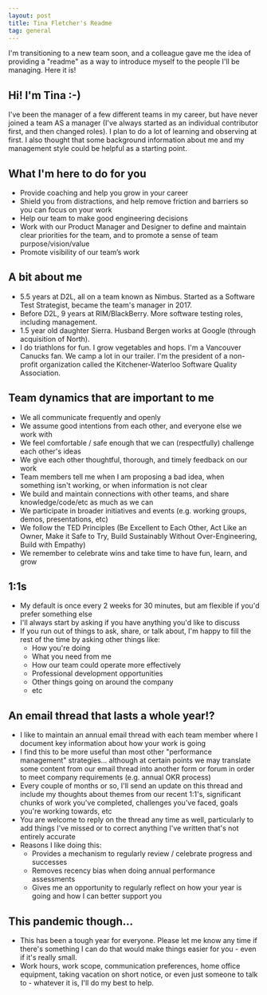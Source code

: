 ```yaml
---
layout: post
title: Tina Fletcher's Readme
tag: general
---
```


I'm transitioning to a new team soon, and a colleague gave me the idea of providing a "readme" as a way to introduce myself to the people I'll be managing. Here it is!

## Hi! I'm Tina :-)

I've been the manager of a few different teams in my career, but have never joined a team AS a manager (I've always started as an individual contributor first, and then changed roles). I plan to do a lot of learning and observing at first. I also thought that some background information about me and my management style could be helpful as a starting point.

## What I'm here to do for you
+ Provide coaching and help you grow in your career
+ Shield you from distractions, and help remove friction and barriers so you can focus on your work
+ Help our team to make good engineering decisions
+ Work with our Product Manager and Designer to define and maintain clear priorities for the team, and to promote a sense of team purpose/vision/value
+ Promote visibility of our team’s work

## A bit about me
+ 5.5 years at D2L, all on a team known as Nimbus. Started as a Software Test Strategist, became the team's manager in 2017.
+ Before D2L, 9 years at RIM/BlackBerry. More software testing roles, including management.
+ 1.5 year old daughter Sierra. Husband Bergen works at Google (through acquisition of North).
+ I do triathlons for fun. I grow vegetables and hops. I'm a Vancouver Canucks fan. We camp a lot in our trailer. I'm the president of a non-profit organization called the Kitchener-Waterloo Software Quality Association.

## Team dynamics that are important to me
+ We all communicate frequently and openly
+ We assume good intentions from each other, and everyone else we work with
+ We feel comfortable / safe enough that we can (respectfully) challenge each other's ideas
+ We give each other thoughtful, thorough, and timely feedback on our work
+ Team members tell me when I am proposing a bad idea, when something isn't working, or when information is not clear
+ We build and maintain connections with other teams, and share knowledge/code/etc as much as we can
+ We participate in broader initiatives and events (e.g. working groups, demos, presentations, etc)
+ We follow the TED Principles (Be Excellent to Each Other, Act Like an Owner, Make it Safe to Try, Build Sustainably Without Over-Engineering, Build with Empathy)
+ We remember to celebrate wins and take time to have fun, learn, and grow


## 1:1s
+ My default is once every 2 weeks for 30 minutes, but am flexible if you'd prefer something else
+ I'll always start by asking if you have anything you'd like to discuss
+ If you run out of things to ask, share, or talk about, I'm happy to fill the rest of the time by asking other things like:
  - How you're doing
  - What you need from me
  - How our team could operate more effectively
  - Professional development opportunities
  - Other things going on around the company
  - etc

## An email thread that lasts a whole year!?
+ I like to maintain an annual email thread with each team member where I document key information about how your work is going
+ I find this to be more useful than most other "performance management" strategies... although at certain points we may translate some content from our email thread into another form or forum in order to meet company requirements (e.g. annual OKR process)
+ Every couple of months or so, I'll send an update on this thread and include my thoughts about themes from our recent 1:1's, significant chunks of work you've completed, challenges you've faced, goals you're working towards, etc
+ You are welcome to reply on the thread any time as well, particularly to add things I've missed or to correct anything I've written that's not entirely accurate
+ Reasons I like doing this:
  - Provides a mechanism to regularly review / celebrate progress and successes
  - Removes recency bias when doing annual performance assessments
  - Gives me an opportunity to regularly reflect on how your year is going and how I can better support you

## This pandemic though...
+ This has been a tough year for everyone. Please let me know any time if there's something I can do that would make things easier for you - even if it's really small.
+ Work hours, work scope, communication preferences, home office equipment, taking vacation on short notice, or even just someone to talk to - whatever it is, I'll do my best to help.
